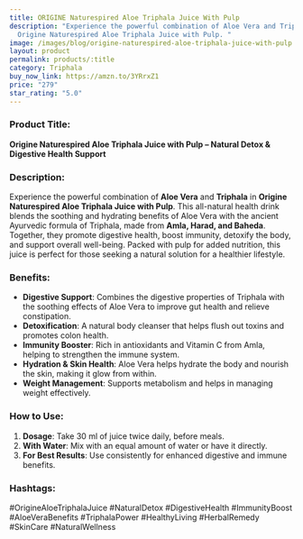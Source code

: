 ```yaml
---
title: ORIGINE Naturespired Aloe Triphala Juice With Pulp
description: "Experience the powerful combination of Aloe Vera and Triphala in
  Origine Naturespired Aloe Triphala Juice with Pulp. "
image: /images/blog/origine-naturespired-aloe-triphala-juice-with-pulp.jpg
layout: product
permalink: products/:title
category: Triphala
buy_now_link: https://amzn.to/3YRrxZ1
price: "279"
star_rating: "5.0"
---
```

### Product Title:
**Origine Naturespired Aloe Triphala Juice with Pulp – Natural Detox & Digestive Health Support**

### Description:
Experience the powerful combination of **Aloe Vera** and **Triphala** in **Origine Naturespired Aloe Triphala Juice with Pulp**. This all-natural health drink blends the soothing and hydrating benefits of Aloe Vera with the ancient Ayurvedic formula of Triphala, made from **Amla, Harad, and Baheda**. Together, they promote digestive health, boost immunity, detoxify the body, and support overall well-being. Packed with pulp for added nutrition, this juice is perfect for those seeking a natural solution for a healthier lifestyle.

### Benefits:
- **Digestive Support**: Combines the digestive properties of Triphala with the soothing effects of Aloe Vera to improve gut health and relieve constipation.
- **Detoxification**: A natural body cleanser that helps flush out toxins and promotes colon health.
- **Immunity Booster**: Rich in antioxidants and Vitamin C from Amla, helping to strengthen the immune system.
- **Hydration & Skin Health**: Aloe Vera helps hydrate the body and nourish the skin, making it glow from within.
- **Weight Management**: Supports metabolism and helps in managing weight effectively.

### How to Use:
1. **Dosage**: Take 30 ml of juice twice daily, before meals.
2. **With Water**: Mix with an equal amount of water or have it directly.
3. **For Best Results**: Use consistently for enhanced digestive and immune benefits.

### Hashtags:
#OrigineAloeTriphalaJuice #NaturalDetox #DigestiveHealth #ImmunityBoost #AloeVeraBenefits #TriphalaPower #HealthyLiving #HerbalRemedy #SkinCare #NaturalWellness
